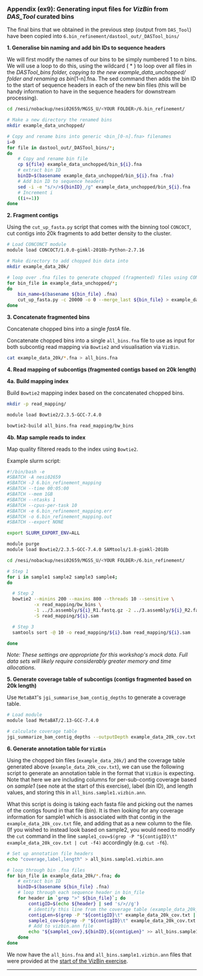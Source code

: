 ### Appendix (ex9): Generating input files for *VizBin* from *DAS_Tool* curated bins

The final bins that we obtained in the previous step (output from `DAS_Tool`) have been copied into `6.bin_refinement/dastool_out/_DASTool_bins/`

**1. Generalise bin naming and add bin IDs to sequence headers**

We will first modify the names of our bins to be simply numbered 1 to n bins. We will use a loop to do this, using the wildcard ( * ) to loop over all files in the _DASTool_bins folder, copying to the new example_data_unchopped/ folder and renaming as bin_[1-n].fna. The sed command then adds the bin ID to the start of sequence headers in each of the new bin files (this will be handy information to have in the sequence headers for downstream processing).

```bash
cd /nesi/nobackup/nesi02659/MGSS_U/<YOUR FOLDER>/6.bin_refinement/

# Make a new directory the renamed bins
mkdir example_data_unchopped/

# Copy and rename bins into generic <bin_[0-n].fna> filenames
i=0
for file in dastool_out/_DASTool_bins/*;
do
    # Copy and rename bin file
    cp ${file} example_data_unchopped/bin_${i}.fna
    # extract bin ID
    binID=$(basename example_data_unchopped/bin_${i}.fna .fna)
    # Add bin ID to sequence headers
    sed -i -e "s/>/>${binID}_/g" example_data_unchopped/bin_${i}.fna
    # Increment i
    ((i+=1))
done
```

**2. Fragment contigs**

Using the `cut_up_fasta.py` script that comes with the binning tool `CONCOCT`, cut contigs into 20k fragments to add better density to the cluster.

```bash
# Load CONCONCT module
module load CONCOCT/1.0.0-gimkl-2018b-Python-2.7.16

# Make directory to add chopped bin data into
mkdir example_data_20k/

# loop over .fna files to generate chopped (fragmented) files using CONCONT's cut_up_fasta.py
for bin_file in example_data_unchopped/*;
do
    bin_name=$(basename ${bin_file} .fna)
    cut_up_fasta.py -c 20000 -o 0 --merge_last ${bin_file} > example_data_20k/${bin_name}.chopped.fna
done
```

**3. Concatenate fragmented bins**

Concatenate chopped bins into a single *fastA* file.

Concatenate chopped bins into a single `all_bins.fna` file to use as input for both subcontig read mapping via `Bowtie2` and visualisation via `VizBin`.

```bash
cat example_data_20k/*.fna > all_bins.fna
```

**4. Read mapping of subcontigs (fragmented contigs based on 20k length)**

**4a. Build mapping index**

Build `Bowtie2` mapping index based on the concatenated chopped bins.

```bash
mkdir -p read_mapping/

module load Bowtie2/2.3.5-GCC-7.4.0

bowtie2-build all_bins.fna read_mapping/bw_bins
```

**4b. Map sample reads to index**

Map quality filtered reads to the index using `Bowtie2`.

Example slurm script:

```bash
#!/bin/bash -e
#SBATCH -A nesi02659
#SBATCH -J 6.bin_refinement_mapping
#SBATCH --time 00:05:00
#SBATCH --mem 1GB
#SBATCH --ntasks 1
#SBATCH --cpus-per-task 10
#SBATCH -e 6.bin_refinement_mapping.err
#SBATCH -o 6.bin_refinement_mapping.out
#SBATCH --export NONE

export SLURM_EXPORT_ENV=ALL

module purge
module load Bowtie2/2.3.5-GCC-7.4.0 SAMtools/1.8-gimkl-2018b

cd /nesi/nobackup/nesi02659/MGSS_U/<YOUR FOLDER>/6.bin_refinement/

# Step 1
for i in sample1 sample2 sample3 sample4;
do

  # Step 2
  bowtie2 --minins 200 --maxins 800 --threads 10 --sensitive \
          -x read_mapping/bw_bins \
          -1 ../3.assembly/${i}_R1.fastq.gz -2 ../3.assembly/${i}_R2.fastq.gz \
          -S read_mapping/${i}.sam

  # Step 3
  samtools sort -@ 10 -o read_mapping/${i}.bam read_mapping/${i}.sam

done
```

*Note: These settings are appropriate for this workshop's mock data. Full data sets will likely require considerably greater memory and time allocations.*

**5. Generate coverage table of subcontigs (contigs fragmented based on 20k length)**

Use `MetaBAT`'s `jgi_summarise_bam_contig_depths` to generate a coverage table.

```bash
# Load module
module load MetaBAT/2.13-GCC-7.4.0

# calculate coverage table
jgi_summarize_bam_contig_depths --outputDepth example_data_20k_cov.txt read_mapping/sample*.bam
```

**6. Generate annotation table for `VizBin`**

Using the chopped bin files (`example_data_20k/`) and the coverage table generated above (`example_data_20k_cov.txt`), we can use the following script to generate an annotation table in the format that `VizBin` is expecting. Note that here we are including columns for per-sub-contig coverage based on *sample1* (see note at the start of this exercise), label (bin ID), and length values, and storing this in `all_bins.sample1.vizbin.ann`.

What this script is doing is taking each fasta file and picking out the names of the contigs found in that file (bin). It is then looking for any coverage information for sample1 which is associated with that contig in the `example_data_20k_cov.txt` file, and adding that as a new column to the file. (If you wished to instead look based on sample2, you would need to modify the `cut` command in the line `sample1_cov=$(grep -P "${contigID}\t" example_data_20k_cov.txt | cut -f4)` accordingly (e.g. `cut -f6`).

```bash
# Set up annotation file headers
echo "coverage,label,length" > all_bins.sample1.vizbin.ann

# loop through bin .fna files
for bin_file in example_data_20k/*.fna; do
    # extract bin ID
    binID=$(basename ${bin_file} .fna)
    # loop through each sequence header in bin_file
    for header in `grep ">" ${bin_file}`; do
        contigID=$(echo ${header} | sed 's/>//g')
        # identify this line from the coverage table (example_data_20k_cov.txt), and extract contigLen (column 2) and coverage for sample1.bam (column 4)
        contigLen=$(grep -P "${contigID}\t" example_data_20k_cov.txt | cut -f2)
        sample1_cov=$(grep -P "${contigID}\t" example_data_20k_cov.txt | cut -f4)
        # Add to vizbin.ann file
        echo "${sample1_cov},${binID},${contigLen}" >> all_bins.sample1.vizbin.ann
    done
done
```

We now have the `all_bins.fna` and `all_bins.sample1.vizbin.ann` files that were provided at the [start of the VizBin exercise](https://github.com/GenomicsAotearoa/metagenomics_summer_school/blob/master/materials/day2/ex9_refining_bins.md#prepare-input-files-for-vizbin).

---
